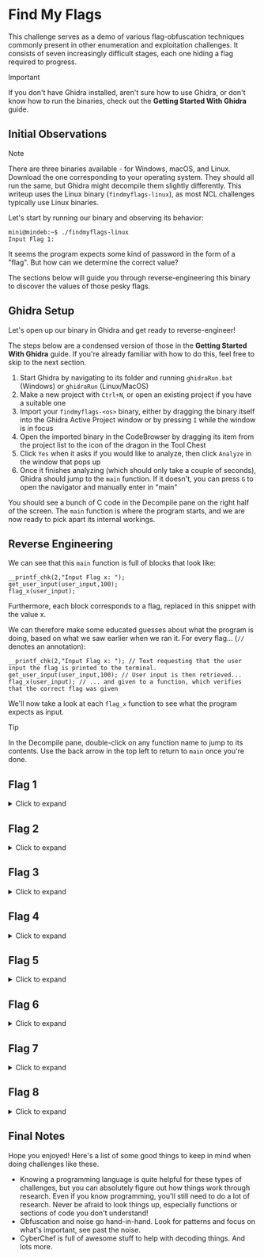 # Find My Flags

This challenge serves as a demo of various flag-obfuscation techniques commonly present in other enumeration and exploitation challenges. It consists of seven increasingly difficult stages, each one hiding a flag required to progress.

> [!IMPORTANT]
> If you don't have Ghidra installed, aren't sure how to use Ghidra, or don't know how to run the binaries, check out the **Getting Started With Ghidra** guide.

## Initial Observations

> [!NOTE]
> There are three binaries available - for Windows, macOS, and Linux. Download the one corresponding to your operating system. They should all run the same, but Ghidra might decompile them slightly differently. This writeup uses the Linux binary (`findmyflags-linux`), as most NCL challenges typically use Linux binaries.

Let's start by running our binary and observing its behavior:

```
mini@mindeb:~$ ./findmyflags-linux
Input Flag 1:
```

It seems the program expects some kind of password in the form of a "flag". But how can we determine the correct value?

The sections below will guide you through reverse-engineering this binary to discover the values of those pesky flags.

## Ghidra Setup

Let's open up our binary in Ghidra and get ready to reverse-engineer!

The steps below are a condensed version of those in the **Getting Started With Ghidra** guide. If you're already familiar with how to do this, feel free to skip to the next section.

1. Start Ghidra by navigating to its folder and running `ghidraRun.bat` (Windows) or `ghidraRun` (Linux/MacOS)
2. Make a new project with `Ctrl+N`, or open an existing project if you have a suitable one
3. Import your `findmyflags-<os>` binary, either by dragging the binary itself into the Ghidra Active Project window or by pressing `I` while the window is in focus
4. Open the imported binary in the CodeBrowser by dragging its item from the project list to the icon of the dragon in the Tool Chest
5. Click `Yes` when it asks if you would like to analyze, then click `Analyze` in the window that pops up
6. Once it finishes analyzing (which should only take a couple of seconds), Ghidra should jump to the `main` function. If it doesn't, you can press `G` to open the navigator and manually enter in "main"

You should see a bunch of C code in the Decompile pane on the right half of the screen. The `main` function is where the program starts, and we are now ready to pick apart its internal workings.

## Reverse Engineering

We can see that this `main` function is full of blocks that look like:

```
__printf_chk(2,"Input Flag x: ");
get_user_input(user_input,100);
flag_x(user_input);
```

Furthermore, each block corresponds to a flag, replaced in this snippet with the value x.

We can therefore make some educated guesses about what the program is doing, based on what we saw earlier when we ran it. For every flag... (`//` denotes an annotation):
```
__printf_chk(2,"Input Flag x: "); // Text requesting that the user input the flag is printed to the terminal.
get_user_input(user_input,100); // User input is then retrieved...
flag_x(user_input); // ... and given to a function, which verifies that the correct flag was given
```

We'll now take a look at each `flag_x` function to see what the program expects as input.

> [!TIP]
> In the Decompile pane, double-click on any function name to jump to its contents. Use the back arrow in the top left to return to `main` once you're done.

## Flag 1

<details><summary>Click to expand</summary>

Opening the `flag_1` function should immediately reveal the flag. No obfuscation is used here. All the function does is compare the input with the hardcoded flag and run `fail()` if they do not match.

</details>

## Flag 2

<details><summary>Click to expand</summary>

Near the top of `flag_2`, we can see a function named `base64_decode` being used. Its input is a Base64-encoded string, which we can decode in [CyberChef](https://gchq.github.io/CyberChef/#recipe=From_Base64('A-Za-z0-9%2B/%3D',true,false)) to find the flag.

</details>

## Flag 3

<details><summary>Click to expand</summary>

This function looks more complicated, but most of it is fluff. Towards the end of `flag_3`, we can see that the flag has been broken into three pieces. Identify these pieces and combine them to get the flag.

</details>

## Flag 4

<details><summary>Click to expand</summary>

What an `if` statement! Thankfully, despite the clutter, it's simply a character-by-character comparison of the input. Extract the characters being checked to reconstruct the flag.

</details>

## Flag 5

<details><summary>Click to expand</summary>

The important thing to spot here is that this is all an XOR (eXclusive OR) operation on some data. If that sounds unfamiliar, don't worry - it's not as complicated as it sounds. All we need to do here is find the XOR key, which in this case is visible as the `0x1a` next to the `^` operator (C's XOR operator).

To get the flag, we can plug our found key and the contents of `to_xor` into CyberChef's XOR operation, [like so](https://gchq.github.io/CyberChef/#recipe=XOR(%7B'option':'Hex','string':'1a'%7D,'Standard',false)&input=WUlPN0lWX1Q3IywtLQ).

This way of hiding the flag is quite common in NCL challenges! I've therefore included a line-by-line annotation of the decompiler output below.

```
void flag_5(char *input)
{
	// Declaring some variables to use later
	int iVar1;
	char to_xor [14];

	// Copy 14 (0xe) bytes of data (YIO7IV_T7#,--) to to_xor
	// If you're wondering why it's 14 bytes when there are 13 characters, there's a null terminator
	builtin_strncpy(to_xor,"YIO7IV_T7#,--",0xe);

	// Classic for loop that loops through the 13 (0xd) characters in to_xor...
	for (iVar1 = 0; iVar1 < 0xd; iVar1 = iVar1 + 1) {

		// ... and XOR's each character by 0x1a
		to_xor[iVar1] = to_xor[iVar1] ^ 0x1a;

	}

	// Finally, the XOR'd result is compared with the user's input
	iVar1 = memcmp(input,to_xor,0xd);

	// If they match, return to main and continue the program
	if (iVar1 == 0) {
		return;
	}

	// Otherwise, fail (which exits the program)
	fail();
}
```

</details>

## Flag 6

<details><summary>Click to expand</summary>

This one's just like `flag_5` - but now `to_xor` has been broken into 13 separate characters. Worse, some of the characters aren't even readable ASCII!

To get around this, simply hover over each character and copy down the number under the Decimal column. Once we have collected each number, we can plug them into CyberChef's Decimal converter to restore the [original data](https://gchq.github.io/CyberChef/#recipe=From_Decimal('Space',false)XOR(%7B'option':'Hex','string':''%7D,'Standard',false)&input=MCAxNiAyMiAxMTAgMTYgMTUgNiAxMyAxMTAgMTE5IDExOCAxMTcgMTEy).

Note that while the above recipe has all the steps you need to find the flag, the XOR operation lacks a key...

</details>

## Flag 7

<details><summary>Click to expand</summary>

NCL *loves* combining other operations with XOR to put a little spin on an admittedly easy-to-crack obfuscation method. `flag_7` uses the exact same XOR as `flag_5`, but with an extra addition operation at the end.

As a hint, CyberChef has an ADD operation, which you can use to add to each byte of some data.

</details>

## Flag 8

<details><summary>Click to expand</summary>

```
:)
```

</details>

## Final Notes

Hope you enjoyed! Here's a list of some good things to keep in mind when doing challenges like these.

- Knowing a programming language is quite helpful for these types of challenges, but you can absolutely figure out how things work through research. Even if you know programming, you'll still need to do a lot of research. Never be afraid to look things up, especially functions or sections of code you don't understand!
- Obfuscation and noise go hand-in-hand. Look for patterns and focus on what's important, see past the noise.
- CyberChef is full of awesome stuff to help with decoding things. And lots more.